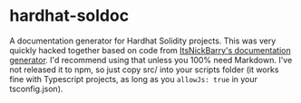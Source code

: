 # hardhat-soldoc

A documentation generator for Hardhat Solidity projects. This was very quickly hacked together based on code from [ItsNickBarry's documentation generator](https://www.npmjs.com/package/hardhat-docgen). I'd recommend using that unless you 100% need Markdown. I've not released it to npm, so just copy src/ into your scripts folder (it works fine with Typescript projects, as long as you `allowJs: true` in your tsconfig.json).